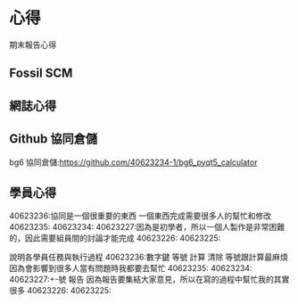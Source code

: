 心得
===

期末報告心得

Fossil SCM
---

網誌心得
---

Github 協同倉儲
---
bg6 協同倉儲:https://github.com/40623234-1/bg6_pyqt5_calculator

學員心得
---
40623236:協同是一個很重要的東西 一個東西完成需要很多人的幫忙和修改
40623235:
40623234:
40623227:因為是初學者，所以一個人製作是非常困難的，因此需要組員間的討論才能完成
40623226:
40623225:

說明各學員任務與執行過程
40623236:數字鍵 等號 計算 清除 等號跟計算最麻煩 因為會影響到很多人當有問題時我都要去幫忙
40623235:
40623234:
40623227:+-號 報告 因為報告要集結大家意見，所以在寫的過程中幫忙我的其實很多
40623226:
40623225:
